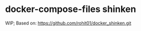 docker-compose-files shinken
============================

WIP; Based on: https://github.com/rohit01/docker_shinken.git
